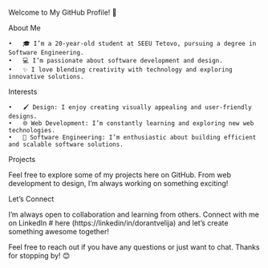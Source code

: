 Welcome to My GitHub Profile! 👋

About Me

	•	🎓 I’m a 20-year-old student at SEEU Tetovo, pursuing a degree in Software Engineering.
	•	💻 I’m passionate about software development and design.
	•	✨ I love blending creativity with technology and exploring innovative solutions.

Interests

	•	🖌️ Design: I enjoy creating visually appealing and user-friendly designs.
	•	🌐 Web Development: I’m constantly learning and exploring new web technologies.
	•	🤖 Software Engineering: I’m enthusiastic about building efficient and scalable software solutions.

Projects

Feel free to explore some of my projects here on GitHub. From web development to design, I’m always working on something exciting!

Let’s Connect

I’m always open to collaboration and learning from others. Connect with me on LinkedIn # here (https://linkedin/in/dorantvelija) and let’s create something awesome together!

Feel free to reach out if you have any questions or just want to chat. Thanks for stopping by! 😊
